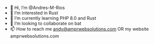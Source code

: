 - 👋 Hi, I’m @Andres-M-Rios
- 👀 I’m interested in Rust
- 🌱 I’m currently learning PHP 8.0 and Rust
- 💞️ I’m looking to collaborate on bat
- 📫 How to reach me andy@amprwebsolutions.com OR my website amprwebsolutions.com

<!---
Andres-M-Rios/Andres-M-Rios is a ✨ special ✨ repository because its `README.md` (this file) appears on your GitHub profile.
You can click the Preview link to take a look at your changes.
--->
